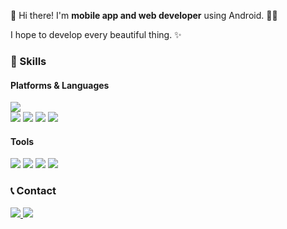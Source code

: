 <p>👋 Hi there! I'm <strong>mobile app and web developer</strong> using Android. 🚀💖</p>
<p>I hope to develop every beautiful thing. ✨</p>

<h3>💪 Skills</h3>
<h4>Platforms & Languages</h4>
<p>
  <img src="https://img.shields.io/badge/android-c4f0c5?style=for-the-badge&logo=android&logoColor=white"/>
  <br/>
  <img src="https://img.shields.io/badge/kotlin-a5d8ff?style=for-the-badge&logo=kotlin&logoColor=white"/>
  <img src="https://img.shields.io/badge/java-f7c6c7?style=for-the-badge&logo=java&logoColor=white"/>
  <img src="https://img.shields.io/badge/vue.js-d4f1c5?style=for-the-badge&logo=vue.js&logoColor=white"/>
  <img src="https://img.shields.io/badge/javascript-fef7c5?style=for-the-badge&logo=javascript&logoColor=black"/>
</p>

<h4>Tools</h4>
<p>
  <img src="https://img.shields.io/badge/firebase-ffe1a8?style=for-the-badge&logo=firebase&logoColor=black"/>
  <img src="https://img.shields.io/badge/git-f9c6c6?style=for-the-badge&logo=git&logoColor=white"/>
  <img src="https://img.shields.io/badge/tomcat-f8e4b8?style=for-the-badge&logo=apache-tomcat&logoColor=black"/>
  <img src="https://img.shields.io/badge/intellij%20idea-c8dafc?style=for-the-badge&logo=intellij-idea&logoColor=white"/>
</p>

<h3>📞 Contact</h3>
<p>
  <a href="mailto:arang2129@gmail.com">
    <img src="https://img.shields.io/badge/email-fdc6d7?style=for-the-badge&logo=gmail&logoColor=white"/>
  </a>
  <a href="https://yourblog.com">
    <img src="https://img.shields.io/badge/blog-fec8f8?style=for-the-badge&logo=jekyll&logoColor=white"/>
  </a>
</p>
